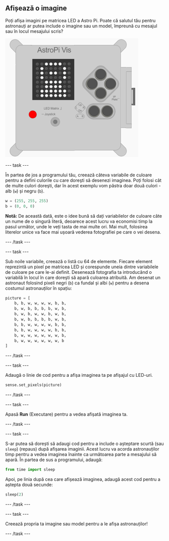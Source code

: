 ## Afișează o imagine

Poți afișa imagini pe matricea LED a Astro Pi. Poate că salutul tău pentru astronauți ar putea include o imagine sau un model, împreună cu mesajul sau în locul mesajului scris?

![Astronaut](images/astronaut-pic.png)

\--- task \---

În partea de jos a programului tău, creează câteva variabile de culoare pentru a defini culorile cu care doreşti să desenezi imaginea. Poți folosi cât de multe culori doreşti, dar în acest exemplu vom păstra doar două culori - alb (`w`) și negru (`b`).

```python
w = (255, 255, 255)
b = (0, 0, 0)
```

**Notă:** De această dată, este o idee bună să dați variabilelor de culoare câte un nume de o singură literă, deoarece acest lucru va economisi timp la pasul următor, unde le veți tasta de mai multe ori. Mai mult, folosirea literelor unice va face mai ușoară vederea fotografiei pe care o vei desena.

\--- /task \---

\--- task \---

Sub noile variabile, creează o listă cu 64 de elemente. Fiecare element reprezintă un pixel pe matricea LED și corespunde uneia dintre variabilele de culoare pe care le-ai definit. Desenează fotografia ta introducând o variabilă în locul în care doreşti să apară culoarea atribuită. Am desenat un astronaut folosind pixeli negri (`b`) ca fundal și albi (`w`) pentru a desena costumul astronauților în spațiu:

```python
picture = [
    b, b, w, w, w, w, b, b,
    b, w, b, b, b, b, w, b,
    b, w, b, w, w, b, w, b,
    b, w, b, b, b, b, w, b,
    b, b, w, w, w, w, b, b,
    b, b, w, w, w, w, b, b,
    b, w, w, w, w, w, w, b,
    b, w, w, w, w, w, w, b
]
```

\--- /task \---

\--- task \---

Adaugă o linie de cod pentru a afișa imaginea ta pe afișajul cu LED-uri.

```python
sense.set_pixels(picture)
```

\--- /task \---

\--- task \---

Apasă **Run** (Executare) pentru a vedea afișată imaginea ta.

\--- /task \---

\--- task \---

S-ar putea să dorești să adaugi cod pentru a include o așteptare scurtă (sau `sleep`) (repaus) după afișarea imaginii. Acest lucru va acorda astronauților timp pentru a vedea imaginea înainte ca următoarea parte a mesajului să apară. În partea de sus a programului, adaugă:

```python
from time import sleep
```

Apoi, pe linia după cea care afișează imaginea, adaugă acest cod pentru a aștepta două secunde:

```python
sleep(2)
```

\--- /task \---

\--- task \---

Creează propria ta imagine sau model pentru a le afișa astronauților!

\--- /task \---